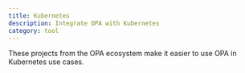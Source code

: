 ```yaml
---
title: Kubernetes
description: Integrate OPA with Kubernetes
category: tool
---
```


These projects from the OPA ecosystem make it easier to use OPA in Kubernetes use cases.
